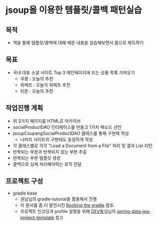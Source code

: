 # jsoup을 이용한 템플릿/콜백 패턴실습

## 목적
* 책을 통해 템플릿/콜백에 대해 배운 내용을 실습해보면서 몸으로 체득하기

## 목표
* 국내 대표 소셜 사이트 Top 3 메인페이지에 뜨는 상품 목록 가져오기
    * 쿠팡 : 오늘의 추천
    * 위메프 : 오늘의 위메프 추천
    * 티몬 : 오늘의 추천

## 작업진행 계획
* 위 3가지 페이지를 HTML로 아카이브
* socialProductDAO 인터페이스를 만들고 1가지 메소드 선언
* jsoupCoupangSocialProductDAO 클래스를 통해 구현체 작성
    * 나머지 사이트의 구현테도 동일하게 작성
* 각 클래스별로 각각 "Load a Document from a File" 처리 및 결과 List<String> 리턴
* 반복되는 부분과 반복되지 않는 부분 추출
* 반복되는 부분 템플릿 생성
* 콜백으로 실제 처리해야하는 로직 전달

## 프로젝트 구성
* gradle base
    * 권남님의 gradle-tutorial을 활용해서 진행
    * 이 문서를 좀 더 발전시킨 [Rocking the gradle](https://github.com/ihoneymon/rocking-the-gradle) 참조.
	* 프로젝트 인코딩과 profile 설정을 위해 [DEV용식](http://devyongsik.tistory.com)님의 [spring-data-jpa-project-template](https://github.com/need4spd/spring-data-jpa-project-template/blob/master/build.gradle) 참고